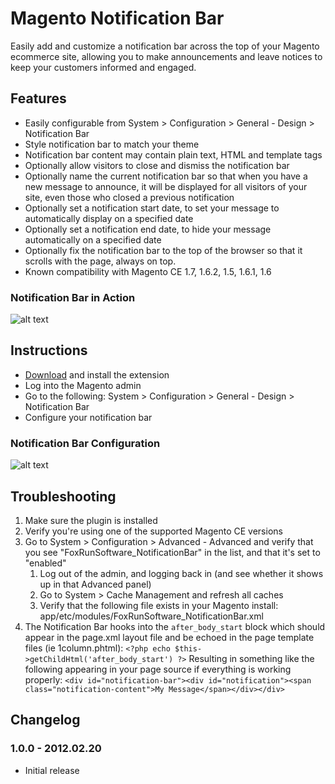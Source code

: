# Magento Notification Bar #

Easily add and customize a notification bar across the top of your Magento ecommerce site, allowing you to make announcements and leave notices to keep your customers informed and engaged.

## Features ##

* Easily configurable from System > Configuration > General - Design > Notification Bar
* Style notification bar to match your theme
* Notification bar content may contain plain text, HTML and template tags
* Optionally allow visitors to close and dismiss the notification bar
* Optionally name the current notification bar so that when you have a new message to announce, it will be displayed for all visitors of your site, even those who closed a previous notification
* Optionally set a notification start date, to set your message to automatically display on a specified date
* Optionally set a notification end date, to hide your message automatically on a specified date
* Optionally fix the notification bar to the top of the browser so that it scrolls with the page, always on top.
* Known compatibility with Magento CE 1.7, 1.6.2, 1.5, 1.6.1, 1.6

### Notification Bar in Action ###

![alt text](https://raw.github.com/justinstern/magento-notification-bar/master/images/notification-bar.jpg "Notification Bar")

## Instructions ##

* [Download](http://www.magentocommerce.com/magento-connect/notification-bar-9180.html) and install the extension
* Log into the Magento admin
* Go to the following: System > Configuration > General - Design > Notification Bar
* Configure your notification bar

### Notification Bar Configuration

![alt text](https://raw.github.com/justinstern/magento-notification-bar/master/images/notification-bar-configuration.jpg "Notification Bar Configuration")

## Troubleshooting ##

1. Make sure the plugin is installed
1. Verify you're using one of the supported Magento CE versions
1. Go to System > Configuration > Advanced - Advanced and verify that you see "FoxRunSoftware_NotificationBar" in the list, and that it's set to "enabled"
    1. Log out of the admin, and logging back in (and see whether it shows up in that Advanced panel)
    1. Go to System > Cache Management and refresh all caches
    1. Verify that the following file exists in your Magento install:  app/etc/modules/FoxRunSoftware_NotificationBar.xml
1. The Notification Bar hooks into the `after_body_start` block which should appear in the page.xml layout file and be echoed in the page template files (ie 1column.phtml):
```<?php echo $this->getChildHtml('after_body_start') ?>```
Resulting in something like the following appearing in your page source if everything is working properly:
```<div id="notification-bar"><div id="notification"><span class="notification-content">My Message</span></div></div>```

## Changelog ##

### 1.0.0 - 2012.02.20 ###
- Initial release
